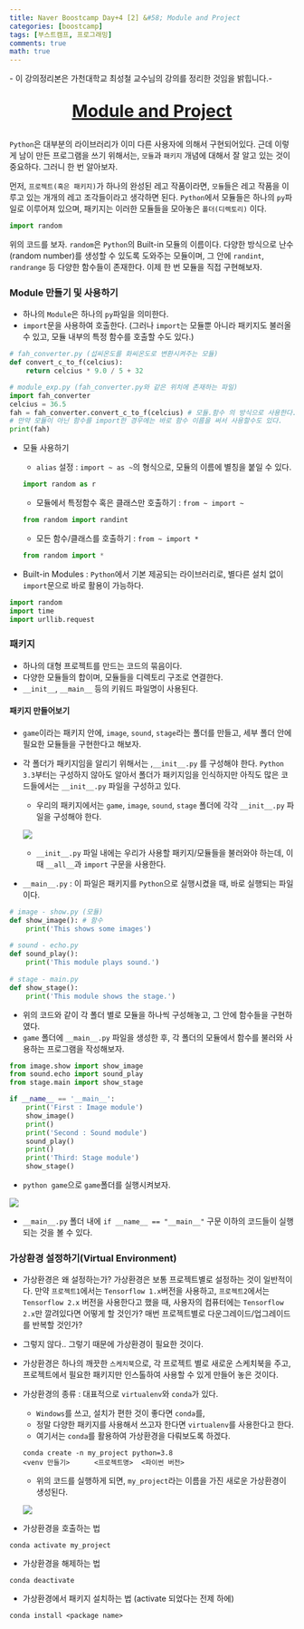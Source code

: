 ```yaml
---
title: Naver Boostcamp Day+4 [2] &#58; Module and Project
categories: [boostcamp]
tags: [부스트캠프, 프로그래밍]
comments: true
math: true
---
```


\- 이 강의정리본은 가천대학교 최성철 교수님의 강의를 정리한 것임을 밝힙니다.\-

<p align="center" style="font-size : 30px; font-weight: bold;"><u>Module and Project</u></p>

`Python`은 대부분의 라이브러리가 이미 다른 사용자에 의해서 구현되어있다. 근데 이렇게 남이 만든 프로그램을 쓰기 위해서는, `모듈`과 `패키지` 개념에 대해서 잘 알고 있는 것이 중요하다. 그러니 한 번 알아보자.

먼저, `프로젝트(혹은 패키지)`가 하나의 완성된 레고 작품이라면, `모듈`들은 레고 작품을 이루고 있는 개개의 레고 조각들이라고 생각하면 된다. `Python`에서 모듈들은 하나의 `py`파일로 이루어져 있으며, 패키지는 이러한 모듈들을 모아놓은 `폴더(디렉토리)` 이다.

```python
import random
```

위의 코드를 보자. `random`은 `Python`의 Built-in 모듈의 이름이다. 다양한 방식으로 난수(random number)를 생성할 수 있도록 도와주는 모듈이며, 그 안에 `randint`, `randrange` 등 다양한 함수들이 존재한다. 이제 한 번 모듈을 직접 구현해보자.

### Module 만들기 및 사용하기

- 하나의 `Module`은 하나의 `py`파일을 의미한다.
- `import`문을 사용하여 호출한다. (그러나 `import`는 모듈뿐 아니라 패키지도 불러올 수 있고, 모듈 내부의 특정 함수를 호출할 수도 있다.)

```python
# fah_converter.py (섭씨온도를 화씨온도로 변환시켜주는 모듈)
def convert_c_to_f(celcius):
	return celcius * 9.0 / 5 + 32

# module_exp.py (fah_converter.py와 같은 위치에 존재하는 파일)
import fah_converter
celcius = 36.5
fah = fah_converter.convert_c_to_f(celcius) # 모듈.함수 의 방식으로 사용한다.
# 만약 모듈이 아닌 함수를 import한 경우에는 바로 함수 이름을 써서 사용할수도 있다.
print(fah)
```

- 모듈 사용하기

  - `alias` 설정 : `import ~ as ~`의 형식으로, 모듈의 이름에 별칭을 붙일 수 있다. 

  ```python
  import random as r
  ```

  - 모듈에서 특정함수 혹은 클래스만 호출하기 : `from ~ import ~` 

  ```python
  from random import randint
  ```

  - 모든 함수/클래스를 호출하기 : `from ~ import *`

  ```python
  from random import *
  ```

- Built-in Modules : `Python`에서 기본 제공되는 라이브러리로, 별다른 설치 없이 `import`문으로 바로 활용이 가능하다.

```python
import random
import time
import urllib.request
```

### 패키지

- 하나의 대형 프로젝트를 만드는 코드의 묶음이다.
- 다양한 모듈들의 합이며, 모듈들을 디렉토리 구조로 연결한다.
- `__init__`, `__main__` 등의 키워드 파일명이 사용된다.

#### 패키지 만들어보기

- `game`이라는 패키지 안에, `image`, `sound`, `stage`라는 폴더를 만들고, 세부 폴더 안에 필요한 모듈들을 구현한다고 해보자.

- 각 폴더가 패키지임을 알리기 위해서는 ,`__init__.py` 를 구성해야 한다. `Python 3.3`부터는 구성하지 않아도 알아서 폴더가 패키지임을 인식하지만 아직도 많은 코드들에서는 `__init__.py` 파일을 구성하고 있다.

  - 우리의 패키지에서는 `game`, `image`, `sound`, `stage` 폴더에 각각 `__init__.py` 파일을 구성해야 한다.

  <p><img src="https://user-images.githubusercontent.com/37925813/106131119-9c9d8880-61a5-11eb-8860-da907de89496.png"></p>

  - `__init__.py` 파일 내에는 우리가 사용할 패키지/모듈들을 불러와야 하는데, 이 때 `__all__`과 `import` 구문을 사용한다.

- `__main__.py` : 이 파일은 패키지를 `Python`으로 실행시켰을 때, 바로 실행되는 파일이다. 

```python
# image - show.py (모듈)
def show_image(): # 함수
    print('This shows some images')
    
# sound - echo.py
def sound_play():
    print('This module plays sound.')
    
# stage - main.py
def show_stage():
    print('This module shows the stage.')
```

- 위의 코드와 같이 각 폴더 별로 모듈을 하나씩 구성해놓고, 그 안에 함수들을 구현하였다.
- `game` 폴더에 `__main__.py` 파일을 생성한 후, 각 폴더의 모듈에서 함수를 불러와 사용하는 프로그램을 작성해보자.

```python
from image.show import show_image
from sound.echo import sound_play
from stage.main import show_stage

if __name__ == '__main__':
    print('First : Image module')
    show_image()
    print()
    print('Second : Sound module')
    sound_play()
    print()
    print('Third: Stage module')
    show_stage()
```

- `python game`으로 `game`폴더를 실행시켜보자.

<p><img src="https://user-images.githubusercontent.com/37925813/106132259-14b87e00-61a7-11eb-9979-44dfb228e897.png"></p>

- `__main__.py` 폴더 내에 `if __name__ == "__main__"` 구문 이하의 코드들이 실행되는 것을 볼 수 있다.

### 가상환경 설정하기(Virtual Environment)

- 가상환경은 왜 설정하는가? 가상환경은 보통 프로젝트별로 설정하는 것이 일반적이다. 만약 `프로젝트1`에서는 `Tensorflow 1.x`버전을 사용하고, `프로젝트2`에서는 `Tensorflow 2.x` 버전을 사용한다고 했을 때, 사용자의 컴퓨터에는 `Tensorflow 2.x`만 깔려있다면 어떻게 할 것인가? 매번 프로젝트별로 다운그레이드/업그레이드를 반복할 것인가?

- 그렇지 않다.. 그렇기 때문에 가상환경이 필요한 것이다.

- 가상환경은 하나의 깨끗한 `스케치북`으로, 각 프로젝트 별로 새로운 스케치북을 주고, 프로젝트에서 필요한 패키지만 인스톨하여 사용할 수 있게 만들어 놓은 것이다.

- 가상환경의 종류 : 대표적으로 `virtualenv`와 `conda`가 있다.

  - `Windows`를 쓰고, 설치가 편한 것이 좋다면 `conda`를,
  - 정말 다양한 패키지를 사용해서 쓰고자 한다면 `virtualenv`를 사용한다고 한다.
  - 여기서는 `conda`를 활용하여 가상환경을 다뤄보도록 하겠다.

  ```
  conda create -n my_project python=3.8
  <venv 만들기> 	  <프로젝트명>  <파이썬 버전>
  ```

  - 위의 코드를 실행하게 되면, `my_project`라는 이름을 가진 새로운 가상환경이 생성된다.

  <p><img src="https://user-images.githubusercontent.com/37925813/106133170-3e25d980-61a8-11eb-9120-9b9767730cbb.png"></p>

- 가상환경을 호출하는 법 

```
conda activate my_project
```

- 가상환경을 해제하는 법

```
conda deactivate
```

- 가상환경에서 패키지 설치하는 법 (activate 되었다는 전제 하에)

```
conda install <package name>
```

